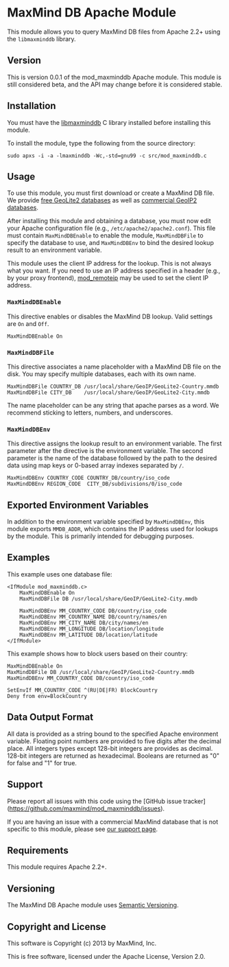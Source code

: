 # MaxMind DB Apache Module #

This module allows you to query MaxMind DB files from Apache 2.2+ using the
`libmaxminddb` library.

## Version ##

This is version 0.0.1 of the mod_maxminddb Apache module. This module is still
considered beta, and the API may change before it is considered stable.

## Installation ##

You must have the [libmaxminddb](https://github.com/maxmind/libmaxminddb) C
library installed before installing this module.

To install the module, type the following from the source directory:

    sudo apxs -i -a -lmaxminddb -Wc,-std=gnu99 -c src/mod_maxminddb.c

## Usage ##

To use this module, you must first download or create a MaxMind DB file. We
provide [free GeoLite2 databases](http://dev.maxmind.com/geoip/geoip2/geolite2)
as well as [commercial GeoIP2 databases](http://www.maxmind.com/en/geolocation_landing).

After installing this module and obtaining a database, you must now edit your
Apache configuration file (e.g., `/etc/apache2/apache2.conf`). This file must
contain `MaxMindDBEnable` to enable the module, `MaxMindDBFile` to specify the
database to use, and `MaxMindDBEnv` to bind the desired lookup result to an
environment variable.

This module uses the client IP address for the lookup. This is not always what
you want. If you need to use an IP address specified in a header (e.g., by
your proxy frontend),
[mod_remoteip](http://httpd.apache.org/docs/current/mod/mod_remoteip.html) may
be used to set the client IP address.

### `MaxMindDBEnable` ###

This directive enables or disables the MaxMind DB lookup. Valid settings are
`On` and `Off`.

    MaxMindDBEnable On

### `MaxMindDBFile` ###

This directive associates a name placeholder with a MaxMind DB file on the
disk. You may specify multiple databases, each with its own name.

    MaxMindDBFile COUNTRY_DB /usr/local/share/GeoIP/GeoLite2-Country.mmdb
    MaxMindDBFile CITY_DB    /usr/local/share/GeoIP/GeoLite2-City.mmdb

The name placeholder can be any string that apache parses as a word. We
recommend sticking to letters, numbers, and underscores.

### `MaxMindDBEnv` ###

This directive assigns the lookup result to an environment variable. The first
parameter after the directive is the environment variable. The second
parameter is the name of the database followed by the path to the desired data
using map keys or 0-based array indexes separated by `/`.

    MaxMindDBEnv COUNTRY_CODE COUNTRY_DB/country/iso_code
    MaxMindDBEnv REGION_CODE  CITY_DB/subdivisions/0/iso_code

## Exported Environment Variables ##

In addition to the environment variable specified by `MaxMindDBEnv`, this
module exports `MMDB_ADDR`, which contains the IP address used for lookups by
the module. This is primarily intended for debugging purposes.

## Examples ##

This example uses one database file:

    <IfModule mod_maxminddb.c>
        MaxMindDBEnable On
        MaxMindDBFile DB /usr/local/share/GeoIP/GeoLite2-City.mmdb

        MaxMindDBEnv MM_COUNTRY_CODE DB/country/iso_code
        MaxMindDBEnv MM_COUNTRY_NAME DB/country/names/en
        MaxMindDBEnv MM_CITY_NAME DB/city/names/en
        MaxMindDBEnv MM_LONGITUDE DB/location/longitude
        MaxMindDBEnv MM_LATITUDE DB/location/latitude
    </IfModule>

This example shows how to block users based on their country:

    MaxMindDBEnable On
    MaxMindDBFile DB /usr/local/share/GeoIP/GeoLite2-Country.mmdb
    MaxMindDBEnv MM_COUNTRY_CODE DB/country/iso_code

    SetEnvIf MM_COUNTRY_CODE ^(RU|DE|FR) BlockCountry
    Deny from env=BlockCountry

## Data Output Format ##

All data is provided as a string bound to the specified Apache environment
variable. Floating point numbers are provided to five digits after the decimal
place. All integers types except 128-bit integers are provides as decimal.
128-bit integers are returned as hexadecimal. Booleans are returned as "0" for
false and "1" for true.

## Support ##

Please report all issues with this code using the [GitHub issue tracker]
(https://github.com/maxmind/mod_maxminddb/issues).

If you are having an issue with a commercial MaxMind database that is not
specific to this module, please see [our support
page](http://www.maxmind.com/en/support).

## Requirements ##

This module requires Apache 2.2+.

## Versioning ##

The MaxMind DB Apache module uses [Semantic Versioning](http://semver.org/).

## Copyright and License ##

This software is Copyright (c) 2013 by MaxMind, Inc.

This is free software, licensed under the Apache License, Version 2.0.
